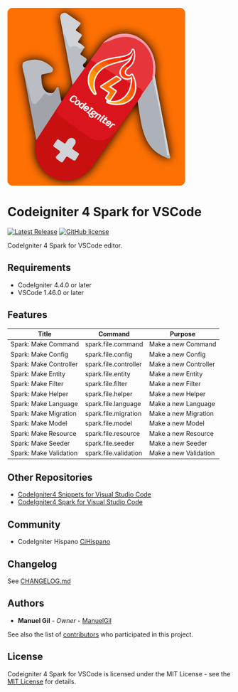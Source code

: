 ![icon](https://raw.githubusercontent.com/ManuelGil/vscode-codeigniter4-spark/main/icon.png)

# Codeigniter 4 Spark for VSCode

[![Latest Release](https://img.shields.io/visual-studio-marketplace/v/imgildev.vscode-codeigniter4-spark?style=flat&label=VS%20Marketplace&logo=visual-studio-code)](https://marketplace.visualstudio.com/items?itemName=imgildev.vscode-codeigniter4-spark)
[![GitHub license](https://img.shields.io/github/license/ManuelGil/vscode-codeigniter4-spark)]()

CodeIgniter 4 Spark for VSCode editor.

## Requirements

- CodeIgniter 4.4.0 or later
- VSCode 1.46.0 or later

## Features

| Title | Command | Purpose |
| --- | --- | --- |
| Spark: Make Command | spark.file.command | Make a new Command |
| Spark: Make Config | spark.file.config | Make a new Config |
| Spark: Make Controller | spark.file.controller | Make a new Controller |
| Spark: Make Entity | spark.file.entity | Make a new Entity |
| Spark: Make Filter | spark.file.filter | Make a new Filter |
| Spark: Make Helper | spark.file.helper | Make a new Helper |
| Spark: Make Language | spark.file.language | Make a new Language |
| Spark: Make Migration | spark.file.migration | Make a new Migration |
| Spark: Make Model | spark.file.model | Make a new Model |
| Spark: Make Resource | spark.file.resource | Make a new Resource |
| Spark: Make Seeder | spark.file.seeder | Make a new Seeder |
| Spark: Make Validation | spark.file.validation | Make a new Validation |

## Other Repositories

- [CodeIgniter4 Snippets for Visual Studio Code](https://marketplace.visualstudio.com/items?itemName=imgildev.vscode-codeigniter4-snippets)
- [CodeIgniter4 Spark for Visual Studio Code](https://marketplace.visualstudio.com/items?itemName=imgildev.vscode-codeigniter4-spark)

## Community

- CodeIgniter Hispano [CiHispano](https://www.cihispano.org/)

## Changelog

See [CHANGELOG.md](./CHANGELOG.md)

## Authors

- **Manuel Gil** - _Owner_ - [ManuelGil](https://github.com/ManuelGil)

See also the list of [contributors](https://github.com/ManuelGil/vscode-codeigniter4-spark/contributors) who participated in this project.

## License

Codeigniter 4 Spark for VSCode is licensed under the MIT License - see the [MIT License](https://opensource.org/licenses/MIT) for details.
